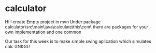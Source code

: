 # calculator


Hi I create Empty project in mvn 
  Under package calculator\src\main\java\calculate\this\com\ there are packages for your own implementation and one common
  
  Our task for this week is to make simple swing aplication which simulates calc GN&GL!